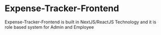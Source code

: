 # Expense-Tracker-Frontend
Expense-Tracker-Frontend is built in NextJS/ReactJS Technology and it is role based system for Admin and Employee
